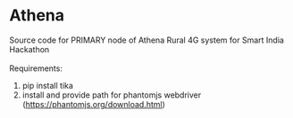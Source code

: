 # Athena
 Source code for PRIMARY node of Athena Rural 4G system for Smart India Hackathon\
 \
Requirements: <br> 
1. pip install tika<br>
2. install and provide path for phantomjs webdriver (https://phantomjs.org/download.html)



